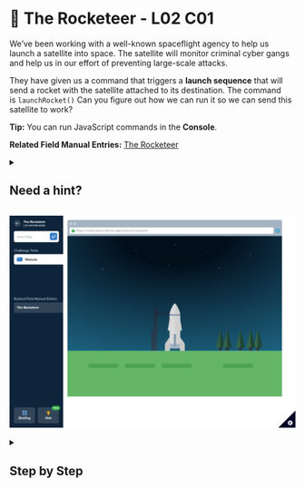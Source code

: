 # 🚀 The Rocketeer - L02 C01

We’ve been working with a well-known spaceflight agency to help us launch a satellite into space. The satellite will monitor criminal cyber gangs and help us in our effort of preventing large-scale attacks.

They have given us a command that triggers a **launch sequence** that will send a rocket with the satellite attached to its destination. The command is `launchRocket()` Can you figure out how we can run it so we can send this satellite to work?

**Tip:** You can run JavaScript commands in the **Console**.

**Related Field Manual Entries:** [The Rocketeer](../fieldmanual/TheRocketeer.8.2.1.md)

<details><summary>

## Need a hint?</summary>

> 💡 Hint: Look for a button that will open a Console for you to run the command within.

</details>

![image of the challenge](/assets/therocketeer.png)

<details><summary>

## Step by Step</summary>

- Click the top right blue button
  - This opens up a "terminal"

![image of the terminal](/assets/therocketeer1.png)

- Type **launchRocket()** and press enter
- The flag should show up

`flag is unique`

</details>
